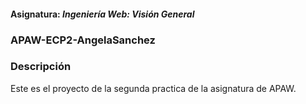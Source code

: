 #### Asignatura: *Ingeniería Web: Visión General*

### APAW-ECP2-AngelaSanchez
### Descripción
Este es el proyecto de la segunda practica de la asignatura de APAW.
